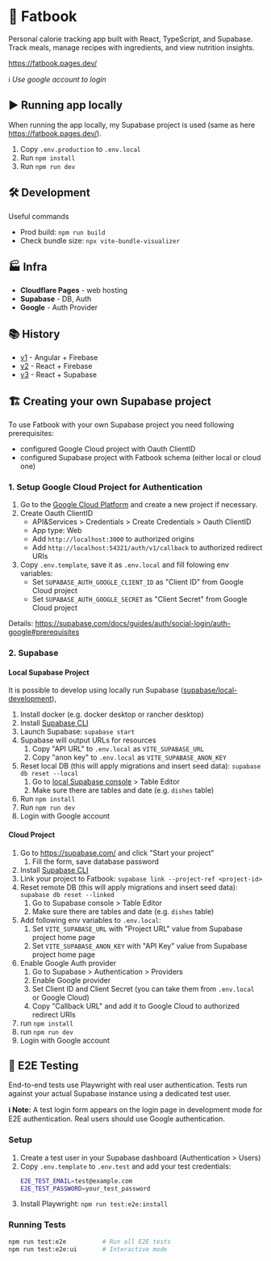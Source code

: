 # 🍔 Fatbook

Personal calorie tracking app built with React, TypeScript, and Supabase. Track meals, manage recipes with ingredients,
and view nutrition insights.

https://fatbook.pages.dev/

ℹ️ _Use google account to login_

## ▶️ Running app locally

When running the app locally, my Supabase project is used (same as here https://fatbook.pages.dev/).

1. Copy `.env.production` to `.env.local`
1. Run `npm install`
1. Run `npm run dev`

## 🛠️ Development

Useful commands

- Prod build: `npm run build`
- Check bundle size: `npx vite-bundle-visualizer`

## 🏭 Infra

- **Cloudflare Pages** - web hosting
- **Supabase** - DB, Auth
- **Google** - Auth Provider

## 📚 History

- [v1](https://github.com/sketchyy/fatbook/tree/v1) - Angular + Firebase
- [v2](https://github.com/sketchyy/fatbook/tree/v2) - React + Firebase
- [v3](https://github.com/sketchyy/fatbook/tree/v3) - React + Supabase

## 🏗️ Creating your own Supabase project 

To use Fatbook with your own Supabase project you need following prerequisites:
- configured Google Cloud project with Oauth ClientID
- configured Supabase project with Fatbook schema (either local or cloud one)

### 1. Setup Google Cloud Project for Authentication

1. Go to the [Google Cloud Platform](https://console.cloud.google.com/home/dashboard) and create a new project if necessary.
1. Create Oauth ClientID
   - API&Services > Credentials > Create Credentials > Oauth ClientID
   - App type: Web
   - Add `http://localhost:3000` to authorized origins
   - Add `http://localhost:54321/auth/v1/callback` to authorized redirect URIs
1. Copy `.env.template`, save it as `.env.local` and fill folowing env variables:
   - Set `SUPABASE_AUTH_GOOGLE_CLIENT_ID` as "Client ID" from Google Cloud project
   - Set `SUPABASE_AUTH_GOOGLE_SECRET` as "Client Secret" from Google Cloud project

Details: https://supabase.com/docs/guides/auth/social-login/auth-google#prerequisites

### 2. Supabase

#### Local Supabase Project

It is possible to develop using locally run Supabase ([supabase/local-development](https://supabase.com/docs/guides/cli/local-development)),

1. Install docker (e.g. docker desktop or rancher desktop)
1. Install [Supabase CLI](https://supabase.com/docs/guides/cli/getting-started)
1. Launch Supabase: `supabase start`
1. Supabase will output URLs for resources
   1. Copy "API URL" to `.env.local` as `VITE_SUPABASE_URL`
   1. Copy "anon key" to `.env.local` as `VITE_SUPABASE_ANON_KEY`
1. Reset local DB (this will apply migrations and insert seed data): `supabase db reset --local`
   1. Go to [local Supabase console](http://127.0.0.1:54323) > Table Editor
   1. Make sure there are tables and date (e.g. `dishes` table)
1. Run `npm install`
1. Run `npm run dev`
1. Login with Google account

#### Cloud Project

1. Go to https://supabase.com/ and click "Start your project"
   1. Fill the form, save database password
1. Install [Supabase CLI](https://supabase.com/docs/guides/cli/getting-started)
1. Link your project to Fatbook: `supabase link --project-ref <project-id>`
1. Reset remote DB (this will apply migrations and insert seed data): `supabase db reset --linked`
   1. Go to Supabase console > Table Editor
   1. Make sure there are tables and date (e.g. `dishes` table)
1. Add following env variables to `.env.local`:
   1. Set `VITE_SUPABASE_URL` with "Project URL" value from Supabase project home page
   1. Set `VITE_SUPABASE_ANON_KEY` with "API Key" value from Supabase project home page
1. Enable Google Auth provider
   1. Go to Supabase > Authentication > Providers
   1. Enable Google provider
   1. Set Client ID and Client Secret (you can take them from `.env.local` or Google Cloud)
   1. Copy "Callback URL" and add it to Google Cloud to authorized redirect URIs
1. run `npm install`
1. run `npm run dev`
1. Login with Google account

## 🧪 E2E Testing

End-to-end tests use Playwright with real user authentication. Tests run against your actual Supabase instance using a
dedicated test user.

**ℹ️ Note:** A test login form appears on the login page in development mode for E2E authentication. Real users should
use Google authentication.

### Setup

1. Create a test user in your Supabase dashboard (Authentication > Users)
2. Copy `.env.template` to `.env.test` and add your test credentials:
   ```bash
   E2E_TEST_EMAIL=test@example.com
   E2E_TEST_PASSWORD=your_test_password
   ```
3. Install Playwright: `npm run test:e2e:install`

### Running Tests

```bash
npm run test:e2e          # Run all E2E tests
npm run test:e2e:ui       # Interactive mode
```

